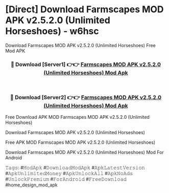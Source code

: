 # [Direct] Download Farmscapes MOD APK v2.5.2.0 (Unlimited Horseshoes) - w6hsc
Download Farmscapes MOD APK v2.5.2.0 (Unlimited Horseshoes) Free Mod APK

<div align="center">
<h3>🔴 Download [Server1] 👉👉 <a href="https://apk-comot.site?title=Farmscapes_MOD_APK_v2.5.2.0_(Unlimited_Horseshoes)">Farmscapes MOD APK v2.5.2.0 (Unlimited Horseshoes) Mod Apk</a></h3><br>

<h3>🔴 Download [Server2] 👉👉 <a href="https://apk-comot.site?title=Farmscapes_MOD_APK_v2.5.2.0_(Unlimited_Horseshoes)">Farmscapes MOD APK v2.5.2.0 (Unlimited Horseshoes) Mod Apk</a></h3>
</div>


Free Download APK MOD Farmscapes MOD APK v2.5.2.0 (Unlimited Horseshoes)

Download Farmscapes MOD APK v2.5.2.0 (Unlimited Horseshoes) 

Free APK MOD Farmscapes MOD APK v2.5.2.0 (Unlimited Horseshoes) 

Download Farmscapes MOD APK v2.5.2.0 (Unlimited Horseshoes) Mod For Android

𝚃𝚊𝚐𝚜: #𝙼𝚘𝚍𝙰𝚙𝚔 #𝙳𝚘𝚠𝚗𝚕𝚘𝚊𝚍𝙼𝚘𝚍𝙰𝚙𝚔 #𝙰𝚙𝚔𝙻𝚊𝚝𝚎𝚜𝚝𝚅𝚎𝚛𝚜𝚒𝚘𝚗 #𝙰𝚙𝚔𝚄𝚗𝚕𝚒𝚖𝚒𝚝𝚎𝚍𝙼𝚘𝚗𝚎𝚢 #𝙰𝚙𝚔𝚄𝚗𝚕𝚘𝚌𝚔𝙰𝚕𝚕 #𝙰𝚙𝚔𝙽𝚘𝙰𝚍𝚜 #𝚄𝚗𝚕𝚘𝚌𝚔𝙿𝚛𝚎𝚖𝚒𝚞𝚖 #𝙵𝚘𝚛𝙰𝚗𝚍𝚛𝚘𝚒𝚍 #𝙵𝚛𝚎𝚎𝙳𝚘𝚠𝚗𝚕𝚘𝚊𝚍 #home_design_mod_apk